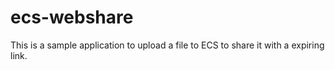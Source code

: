 # ecs-webshare

This is a sample application to upload a file to ECS to share it with a expiring link.